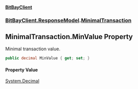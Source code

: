 #### [BitBayClient](./index.md 'index')
### [BitBayClient.ResponseModel](./BitBayClient-ResponseModel.md 'BitBayClient.ResponseModel').[MinimalTransaction](./BitBayClient-ResponseModel-MinimalTransaction.md 'BitBayClient.ResponseModel.MinimalTransaction')
## MinimalTransaction.MinValue Property
Minimal transaction value.  
```csharp
public decimal MinValue { get; set; }
```
#### Property Value
[System.Decimal](https://docs.microsoft.com/en-us/dotnet/api/System.Decimal 'System.Decimal')  
